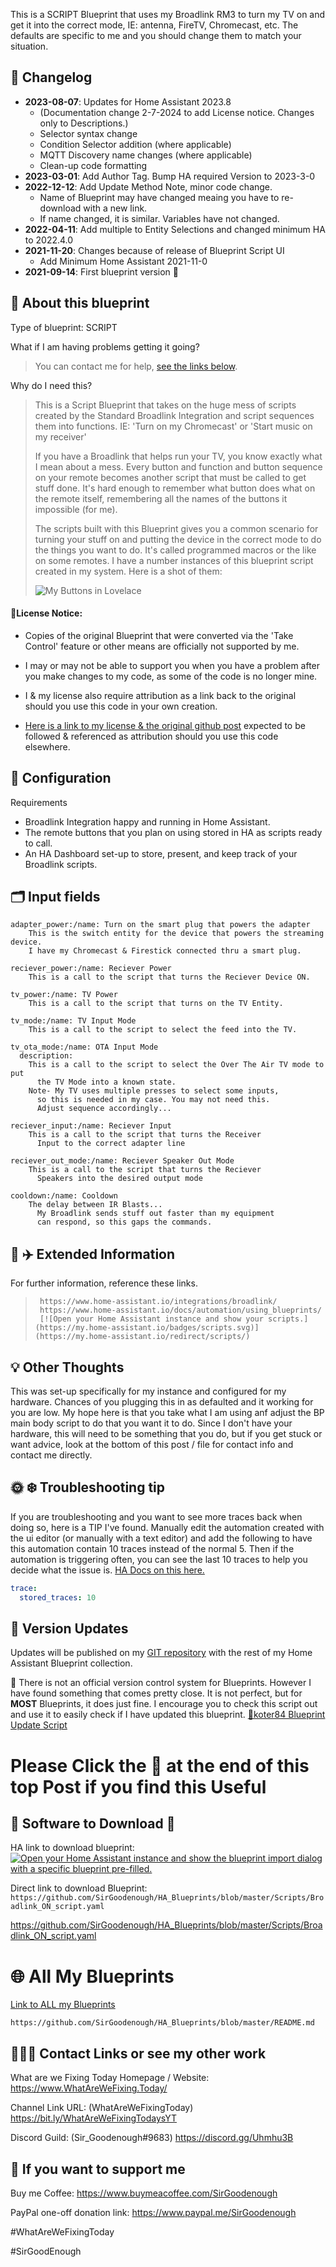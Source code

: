 This is a SCRIPT Blueprint that uses my Broadlink RM3 to turn my TV on and get it into the correct mode, IE: antenna, FireTV, Chromecast, etc. The defaults are specific to me and you should change them to match your situation.

## 📑 Changelog

* **2023-08-07**: Updates for Home Assistant 2023.8
  * (Documentation change 2-7-2024 to add License notice. Changes only to Descriptions.)
  * Selector syntax change
  * Condition Selector addition (where applicable)
  * MQTT Discovery name changes (where applicable)
  * Clean-up code formatting
* **2023-03-01**: Add Author Tag. Bump HA required Version to 2023-3-0
* **2022-12-12**: Add Update Method Note, minor code change.
  * Name of Blueprint may have changed meaing you have to re-download with a new link.
  * If name changed, it is similar. Variables have not changed.
* **2022-04-11**: Add multiple to Entity Selections and changed minimum HA to 2022.4.0
* **2021-11-20**: Changes because of release of Blueprint Script UI
  * Add Minimum Home Assistant 2021-11-0
* **2021-09-14**: First blueprint version 🎉

<base target="_blank"\>

## 🔮 About this blueprint

Type of blueprint: SCRIPT

What if I am having problems getting it going?

> You can contact me for help, [see the links below](https://github.com/SirGoodenough/HA_Blueprints/blob/master/Scripts/Broadlink_ON_script.md#contacts).

Why do I need this?

> This is a Script Blueprint that takes on the huge mess of scripts created by the Standard Broadlink Integration and script sequences them into functions. IE: 'Turn on my Chromecast' or 'Start music on my receiver'
> 
> If you have a Broadlink that helps run your TV, you know exactly what I mean about a mess. Every button and function and button sequence on your remote becomes another script that must be called to get stuff done. It's hard enough to remember what button does what on the remote itself, remembering all the names of the buttons it impossible (for me).
>
> The scripts built with this Blueprint gives you a common scenario for turning your stuff on and putting the device in the correct mode to do the things you want to do. It's called programmed macros or the like on some remotes. I have a number instances of this blueprint script created in my system. Here is a shot of them:
>
> ![My Buttons in Lovelace](https://github.com/SirGoodenough/HA_Blueprints/blob/master/images/Screenshot_2022-01-08_20-11-15.png?raw=true "Examples of this Blueprint in Lovelace")

#### 🗿License Notice:

* Copies of the original Blueprint that were converted via the 'Take Control' feature or other means are officially not supported by me.

* I may or may not be able to support you when you have a problem after you make changes to my code, as some of the code is no longer mine.

* I & my license also require attribution as a link back to the original should you use this code in your own creation.

* [Here is a link to my license & the original github post](https://github.com/SirGoodenough/HA_Blueprints?tab=License-1-ov-file) expected to be followed & referenced as attribution should you use this code elsewhere.

## 🔧 Configuration

Requirements

* Broadlink Integration happy and running in Home Assistant.
* The remote buttons that you plan on using stored in HA as scripts ready to call.
* An HA Dashboard set-up to store, present, and keep track of your Broadlink scripts.

## 🗂 Input fields

    adapter_power:/name: Turn on the smart plug that powers the adapter
        This is the switch entity for the device that powers the streaming device.
        I have my Chromecast & Firestick connected thru a smart plug.

    reciever_power:/name: Reciever Power
        This is a call to the script that turns the Reciever Device ON.

    tv_power:/name: TV Power
        This is a call to the script that turns on the TV Entity.

    tv_mode:/name: TV Input Mode
        This is a call to the script to select the feed into the TV. 

    tv_ota_mode:/name: OTA Input Mode
      description: 
        This is a call to the script to select the Over The Air TV mode to put 
          the TV Mode into a known state. 
        Note- My TV uses multiple presses to select some inputs, 
          so this is needed in my case. You may not need this.
          Adjust sequence accordingly...

    reciever_input:/name: Reciever Input
        This is a call to the script that turns the Receiver
          Input to the correct adapter line

    reciever_out_mode:/name: Reciever Speaker Out Mode
        This is a call to the script that turns the Reciever
          Speakers into the desired output mode

    cooldown:/name: Cooldown
        The delay between IR Blasts...
          My Broadlink sends stuff out faster than my equipment
          can respond, so this gaps the commands.

## 👀 ✈️ Extended Information

For further information, reference these links.

>      https://www.home-assistant.io/integrations/broadlink/
>      https://www.home-assistant.io/docs/automation/using_blueprints/
>      [![Open your Home Assistant instance and show your scripts.](https://my.home-assistant.io/badges/scripts.svg)](https://my.home-assistant.io/redirect/scripts/)

## 💡 Other Thoughts

This was set-up specifically for my instance and configured for my hardware. Chances of you plugging this in as defaulted and it working for you are low. My hope here is that you take what I am using anf adjust the BP main body script to do that you want it to do. Since I don't have your hardware, this will need to be something that you do, but if you get stuck or want advice, look at the bottom of this post / file for contact info and contact me directly.

## 🌞 ❄️ Troubleshooting tip

If you are troubleshooting and you want to see more traces back when doing so, here is a TIP I've found.
Manually edit the automation created with the ui editor (or manually with a text editor) and add the following to have this automation contain 10 traces instead of the normal 5. Then if the automation is triggering often, you can see the last 10 traces to help you decide what the issue is.
[HA Docs on this here.](https://www.home-assistant.io/docs/automation/troubleshooting/#traces)

```yaml
trace:
  stored_traces: 10
```

## 📩 **Version Updates**

Updates will be published on my [GIT repository](https://github.com/SirGoodenough/HA_Blueprints) with the rest of my Home Assistant Blueprint collection.

📩 There is not an official version control system for Blueprints. However I have found something that comes pretty close. It is not perfect, but for **MOST** Blueprints, it does just fine. I encourage you to check this script out and use it to easily check if I have updated this blueprint. [🔗koter84 Blueprint Update Script ](https://github.com/koter84/HomeAssistant_Blueprints_Update/)

# Please Click the 🧡 at the end of this top Post if you find this Useful

## 📲 **Software to Download** 💾

HA link to download blueprint: [![Open your Home Assistant instance and show the blueprint import dialog with a specific blueprint pre-filled.](https://my.home-assistant.io/badges/blueprint_import.svg)](https://my.home-assistant.io/redirect/blueprint_import/?blueprint_url=https%3A%2F%2Fgithub.com%2FSirGoodenough%2FHA_Blueprints%2Fblob%2Fmaster%2FScripts%2FBroadlink_ON_script.yaml)

Direct link to  download Blueprint: ```https://github.com/SirGoodenough/HA_Blueprints/blob/master/Scripts/Broadlink_ON_script.yaml```

https://github.com/SirGoodenough/HA_Blueprints/blob/master/Scripts/Broadlink_ON_script.yaml

# 🌐 All My Blueprints

[Link to ALL my Blueprints](https://github.com/SirGoodenough/HA_Blueprints/blob/master/README.md)

```https://github.com/SirGoodenough/HA_Blueprints/blob/master/README.md```

## <a name="contacts">🤹🏾‍♂️ Contact Links or see my other work</a>

What are we Fixing Today Homepage / Website: https://www.WhatAreWeFixing.Today/

Channel Link URL: (WhatAreWeFixingToday) https://bit.ly/WhatAreWeFixingTodaysYT

Discord Guild: (Sir_Goodenough#9683) https://discord.gg/Uhmhu3B

## 🧀 If you want to support me

Buy me Coffee: https://www.buymeacoffee.com/SirGoodenough

PayPal one-off donation link: https://www.paypal.me/SirGoodenough

#WhatAreWeFixingToday

#SirGoodEnough